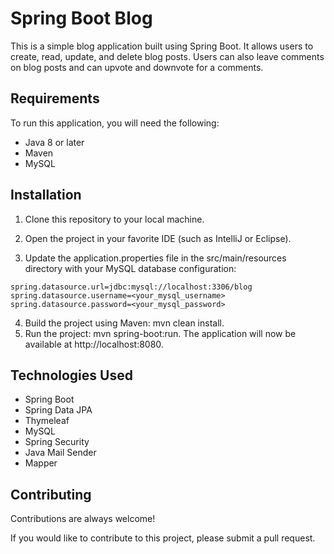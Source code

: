 
# Spring Boot Blog

This is a simple blog application built using Spring Boot. It allows users to create, read, update, and delete blog posts. Users can also leave comments on blog posts and can upvote and downvote for a comments.


## Requirements

To run this application, you will need the following:

* Java 8 or later
* Maven
* MySQL


## Installation



1. Clone this repository to your local machine.

2. Open the project in your favorite IDE (such as IntelliJ or Eclipse).

3. Update the application.properties file in the src/main/resources directory with your MySQL database configuration:
```
spring.datasource.url=jdbc:mysql://localhost:3306/blog
spring.datasource.username=<your_mysql_username>
spring.datasource.password=<your_mysql_password>
```

4. Build the project using Maven: mvn clean install.
5. Run the project: mvn spring-boot:run.
The application will now be available at http://localhost:8080.

    

## Technologies Used


* Spring Boot
* Spring Data JPA
* Thymeleaf
* MySQL
* Spring Security
* Java Mail Sender
* Mapper

## Contributing

Contributions are always welcome!

If you would like to contribute to this project, please submit a pull request.

